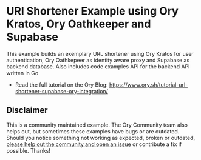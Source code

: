 # URl Shortener Example using Ory Kratos, Ory Oathkeeper and Supabase

This example builds an exemplary URL shortener using Ory Kratos for user authentication, Ory Oathkepeer as identity aware proxy
and Supabase as backend database. Also includes code examples API for the backend API written in Go

- Read the full tutorial on the Ory Blog: https://www.ory.sh/tutorial-url-shortener-supabase-ory-integration/

## Disclaimer

This is a community maintained example. The Ory Community team also helps out, but sometimes these examples have bugs or are
outdated. Should you notice something not working as expected, broken or outdated,
[please help out the community and open an issue](https://github.com/ory/examples/issues/new/choose) or contribute a fix if
possible. Thanks!
